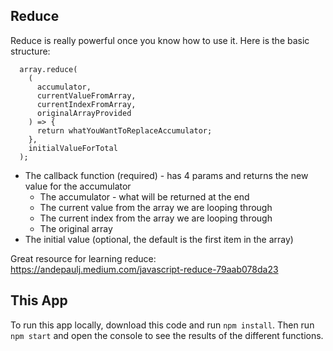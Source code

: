 ## Reduce

Reduce is really powerful once you know how to use it. Here is the basic structure:

```
  array.reduce(
    (
      accumulator,
      currentValueFromArray,
      currentIndexFromArray,
      originalArrayProvided
    ) => {
      return whatYouWantToReplaceAccumulator;
    },
    initialValueForTotal
  );
```

- The callback function (required) - has 4 params and returns the new value for the accumulator
  - The accumulator - what will be returned at the end
  - The current value from the array we are looping through
  - The current index from the array we are looping through
  - The original array
- The initial value (optional, the default is the first item in the array)

Great resource for learning reduce: https://andepaulj.medium.com/javascript-reduce-79aab078da23

## This App

To run this app locally, download this code and run `npm install`. Then run `npm start` and open the console to see the results of the different functions.
